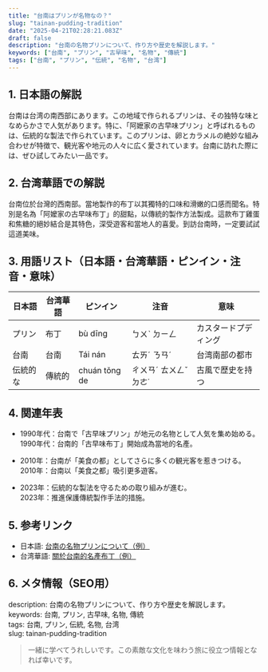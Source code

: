 ```yaml
---
title: "台南はプリンが名物なの？"
slug: "tainan-pudding-tradition"
date: "2025-04-21T02:28:21.083Z"
draft: false
description: "台南の名物プリンについて、作り方や歴史を解説します。"
keywords: ["台南", "プリン", "古早味", "名物", "傳統"]
tags: ["台南", "プリン", "伝統", "名物", "台湾"]
---
```


## 1. 日本語の解説  
台南は台湾の南西部にあります。この地域で作られるプリンは、その独特な味となめらかさで人気があります。特に、「阿嬷家の古早味プリン」と呼ばれるものは、伝統的な製法で作られています。このプリンは、卵とカラメルの絶妙な組み合わせが特徴で、観光客や地元の人々に広く愛されています。台南に訪れた際には、ぜひ試してみたい一品です。

## 2. 台湾華語での解説  
台南位於台灣的西南部。當地製作的布丁以其獨特的口味和滑嫩的口感而聞名。特別是名為「阿嬤家の古早味布丁」的甜點，以傳統的製作方法製成。這款布丁雞蛋和焦糖的絕妙結合是其特色，深受遊客和當地人的喜愛。到訪台南時，一定要試試這道美味。

## 3. 用語リスト（日本語・台湾華語・ピンイン・注音・意味）  

| 日本語       | 台湾華語          | ピンイン          | 注音        | 意味                        |
|--------------|------------------|------------------|------------|---------------------------|
| プリン       | 布丁             | bù dīng          | ㄅㄨˋ ㄉㄧㄥ   | カスタードプディング        |
| 台南         | 台南             | Tái nán         | ㄊㄞˊ ㄋㄢˊ   | 台湾南部の都市              |
| 伝統的な     | 傳統的            | chuán tǒng de   | ㄔㄨㄢˊ ㄊㄨㄥˇ ㄉㄜ˙ | 古風で歴史を持つ           |

## 4. 関連年表  
- 1990年代：台南で「古早味プリン」が地元の名物として人気を集め始める。  
  1990年代：台南的「古早味布丁」開始成為當地的名產。

- 2010年：台南が「美食の都」としてさらに多くの観光客を惹きつける。  
  2010年：台南以「美食之都」吸引更多遊客。

- 2023年：伝統的な製法を守るための取り組みが進む。  
  2023年：推進保護傳統製作手法的措施。

## 5. 参考リンク  
- 日本語: [台南の名物プリンについて（例）](https://www.tainanfoodexample.jp)  
- 台湾華語: [關於台南的名產布丁（例）](https://www.tainansfoodexample.tw)

## 6. メタ情報（SEO用）  
description: 台南の名物プリンについて、作り方や歴史を解説します。  
keywords: 台南, プリン, 古早味, 名物, 傳統  
tags: 台南, プリン, 伝統, 名物, 台湾  
slug: tainan-pudding-tradition

> 一緒に学べてうれしいです。この素敵な文化を味わう旅に役立つ情報となれば幸いです。